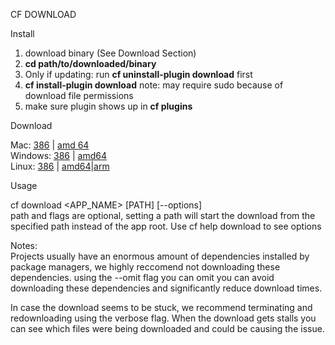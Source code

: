 CF DOWNLOAD

Install 
1. download binary (See Download Section)
2. **cd path/to/downloaded/binary**
3. Only if updating: run **cf uninstall-plugin download** first
3. **cf install-plugin download** note: may require sudo because of download file permissions
4. make sure plugin shows up in **cf plugins** 

Download

Mac: [386](https://github.rtp.raleigh.ibm.com/jstart/cf-download/raw/master/binaries/darwin/386/cf-download) | [amd 64](https://github.rtp.raleigh.ibm.com/jstart/cf-download/raw/master/binaries/darwin/amd64/cf-download)   
Windows: [386](https://github.rtp.raleigh.ibm.com/jstart/cf-download/blob/master/binaries/windows/386/cf-download.exe) | [amd64](https://github.rtp.raleigh.ibm.com/jstart/cf-download/blob/master/binaries/windows/amd64/cf-download.exe)    
Linux: [386](https://github.rtp.raleigh.ibm.com/jstart/cf-download/raw/master/binaries/linux/386/cf-download) | [amd64](https://github.rtp.raleigh.ibm.com/jstart/cf-download/raw/master/binaries/linux/amd64/cf-download)|[arm](https://github.rtp.raleigh.ibm.com/jstart/cf-download/raw/master/binaries/linux/arm/cf-download)

Usage

cf download <APP_NAME> [PATH] [--options]     
path and flags are optional, setting a path will start the download from the specified path instead of the app root.
Use cf help download to see options

Notes:  
Projects usually have an enormous amount of dependencies installed by package managers, we highly reccomend not downloading these dependencies. using the --omit flag you can omit you can avoid downloading these dependencies and significantly reduce download times.

In case the download seems to be stuck, we recommend terminating and redownloading using the verbose flag. When the download gets stalls you can see which files were being downloaded and could be causing the issue. 